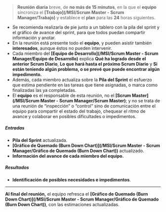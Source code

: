 > **Reunión** **diaria** breve, de **no más de 15 minutos**, en la que el **equipo** sincroniza el **[Trabajo](/MSI/Scrum Master - Scrum Manager/Trabajo)** y establece el **plan** para las **24** horas siguientes.

- Se recomienda realizarla de pie junto a un tablero con la pila del sprint y el gráfico de avance del sprint, para que todos puedan compartir información y anotar.
- En la reunión está presente todo el **equipo**, y pueden asistir también **interesados**, aunque éstos no pueden intervenir.
- Cada miembro del **[Equipo de Desarrollo](/MSI/Scrum Master - Scrum Manager/Equipo de Desarrollo)** explica **Qué ha logrado desde el anterior Scrum Diario**, **Lo que hará hasta el próximo Scrum Diario** y **Si están teniendo algún problema, o se prevé que puede encontrar algún impedimento.**
- Además, cada miembro actualiza sobre la **Pila del Sprint** el esfuerzo que estima pendiente en las tareas que tiene asignadas, o marca como finalizadas las ya completadas.
- El **equipo** es el responsable de esta reunión, no el **[Scrum Master](/MSI/Scrum Master - Scrum Manager/Scrum Master)**; y no se trata de una reunión de “inspección” o “control” sino de comunicación entre el equipo para compartir el estado del trabajo, chequear el ritmo de avance y colaborar en posibles dificultades o impedimentos.
##### **Entradas**
- **Pila del Sprint** actualizada.
- **[Gráfico de Quemado (Burn Down Chart)](/MSI/Scrum Master - Scrum Manager/Gráfico de Quemado (Burn Down Chart))** actualizado.
- **Información del avance de cada miembro del equipo.**
##### **Resultados**
- **Identificación de posibles necesidades e impedimentos**.
****
**Al final del reunión,** el equipo refresca el **[Gráfico de Quemado (Burn Down Chart)](/MSI/Scrum Master - Scrum Manager/Gráfico de Quemado (Burn Down Chart))**, con las estimaciones actualizadas.